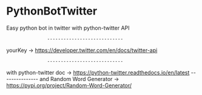# PythonBotTwitter
Easy python bot in twitter with python-twitter API

                   ----------------------------

yourKey -> https://developer.twitter.com/en/docs/twitter-api


                   ----------------------------


with python-twitter doc -> https://python-twitter.readthedocs.io/en/latest 
                          ---------------
and Random Word Generator -> https://pypi.org/project/Random-Word-Generator/
